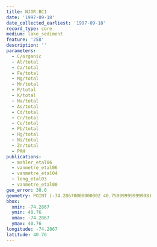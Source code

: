 ```yaml
---
title: NJOR.BC1
date: '1997-09-18'
date_collected_earliest: '1997-09-18'
record_type: core
medium: lake_sediment
feature: '258'
description: ''
parameters:
  - C/organic
  - Al/total
  - Ca/total
  - Fe/total
  - Mg/total
  - Mn/total
  - P/total
  - K/total
  - Na/total
  - As/total
  - Cd/total
  - Cr/total
  - Cu/total
  - Pb/total
  - Hg/total
  - Ni/total
  - Zn/total
  - PAH
publications:
  - mahler_etal06
  - vanmetre_etal06
  - vanmetre_etal04
  - long_etal03
  - vanmetre_etal00
geo_error: 30.0
geometry: POINT (-74.28670000000002 40.75999999999998)
bbox:
  xmin: -74.2867
  ymin: 40.76
  xmax: -74.2867
  ymax: 40.76
longitude: -74.2867
latitude: 40.76
---
```

